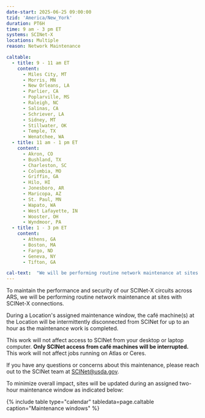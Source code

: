 ```yaml
---
date-start: 2025-06-25 09:00:00
tzid: 'America/New_York'
duration: PT6H
time: 9 am - 3 pm ET
systems: SCINet-X
locations: Multiple
reason: Network Maintenance 

caltable:
  - title: 9 - 11 am ET
    content:
      - Miles City, MT
      - Morris, MN
      - New Orleans, LA
      - Parlier, CA
      - Poplarville, MS
      - Raleigh, NC
      - Salinas, CA
      - Schriever, LA
      - Sidney, MT
      - Stillwater, OK
      - Temple, TX
      - Wenatchee, WA
  - title: 11 am - 1 pm ET
    content: 
      - Akron, CO
      - Bushland, TX
      - Charleston, SC
      - Columbia, MO
      - Griffin, GA
      - Hilo, HI
      - Jonesboro, AR
      - Maricopa, AZ
      - St. Paul, MN
      - Wapato, WA
      - West Lafayette, IN
      - Wooster, OH
      - Wyndmoor, PA
  - title: 1 - 3 pm ET
    content: 
      - Athens, GA
      - Boston, MA
      - Fargo, ND
      - Geneva, NY
      - Tifton, GA

cal-text:  "We will be performing routine network maintenance at sites with SCINet-X connections. <strong>This work will not affect access to SCINet from your desktop or laptop computer.</strong>"
---
```


To maintain the performance and security of our SCINet-X circuits across ARS, we will be performing routine network maintenance at sites with SCINet-X connections.

During a Location's assigned maintenance window, the café machine(s) at the Location will be intermittently disconnected from SCINet for up to an hour as the maintenance work is completed.  
 
This work will not affect access to SCINet from your desktop or laptop computer.  **Only SCINet access from café machines will be interrupted.**  This work will not affect jobs running on Atlas or Ceres.  

If you have any questions or concerns about this maintenance, please reach out to the SCINet team at [SCINet@usda.gov](mailtto:SCINet@usda.gov).

To minimize overall impact, sites will be updated during an assigned two-hour maintenance window as indicated below:


{% include table type="calendar" tabledata=page.caltable caption="Maintenance windows" %}


